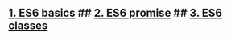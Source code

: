 
## [1. ES6 basics](https://github.com/ehabsmh/alx-backend-javascript/tree/main/0x00-ES6_basic)    ## [2. ES6 promise](https://github.com/ehabsmh/alx-backend-javascript/tree/main/0x01-ES6_promise)    ## [3. ES6 classes](https://github.com/ehabsmh/alx-backend-javascript/tree/main/0x02-ES6_classes)
